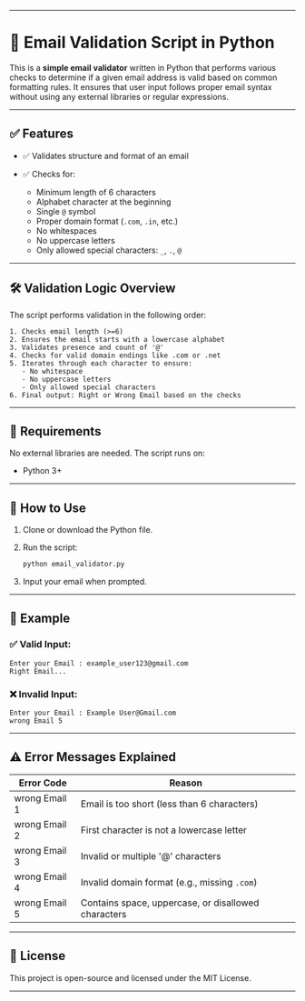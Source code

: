 
---

# 📧 Email Validation Script in Python

This is a **simple email validator** written in Python that performs various checks to determine if a given email address is valid based on common formatting rules. It ensures that user input follows proper email syntax without using any external libraries or regular expressions.

---

## ✅ Features

* ✅ Validates structure and format of an email
* ✅ Checks for:

  * Minimum length of 6 characters
  * Alphabet character at the beginning
  * Single `@` symbol
  * Proper domain format (`.com`, `.in`, etc.)
  * No whitespaces
  * No uppercase letters
  * Only allowed special characters: `_`, `.`, `@`

---

## 🛠️ Validation Logic Overview

The script performs validation in the following order:

```
1. Checks email length (>=6)
2. Ensures the email starts with a lowercase alphabet
3. Validates presence and count of '@'
4. Checks for valid domain endings like .com or .net
5. Iterates through each character to ensure:
   - No whitespace
   - No uppercase letters
   - Only allowed special characters
6. Final output: Right or Wrong Email based on the checks
```

---

## 🧰 Requirements

No external libraries are needed. The script runs on:

* Python 3+

---

## 🚀 How to Use

1. Clone or download the Python file.
2. Run the script:

   ```bash
   python email_validator.py
   ```
3. Input your email when prompted.

---

## 🧪 Example

### ✅ Valid Input:

```
Enter your Email : example_user123@gmail.com  
Right Email...
```

### ❌ Invalid Input:

```
Enter your Email : Example User@Gmail.com  
wrong Email 5
```

---

## ⚠️ Error Messages Explained

| Error Code    | Reason                                              |
| ------------- | --------------------------------------------------- |
| wrong Email 1 | Email is too short (less than 6 characters)         |
| wrong Email 2 | First character is not a lowercase letter           |
| wrong Email 3 | Invalid or multiple '@' characters                  |
| wrong Email 4 | Invalid domain format (e.g., missing `.com`)        |
| wrong Email 5 | Contains space, uppercase, or disallowed characters |

---

## 📄 License

This project is open-source and licensed under the MIT License.

---


